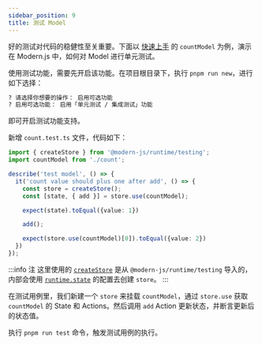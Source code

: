 ```yaml
---
sidebar_position: 9
title: 测试 Model
---
```


好的测试对代码的稳健性至关重要。下面以 [快速上手](/docs/guides/features/runtime/model/quick-start) 的 `countModel` 为例，演示在 Modern.js 中，如何对 Model 进行单元测试。

使用测试功能，需要先开启该功能。在项目根目录下，执行 `pnpm run new`，进行如下选择：

```bash
? 请选择你想要的操作： 启用可选功能
? 启用可选功能： 启用「单元测试 / 集成测试」功能
```

即可开启测试功能支持。

新增 `count.test.ts` 文件，代码如下：

```ts
import { createStore } from '@modern-js/runtime/testing';
import countModel from './count';

describe('test model', () => {
  it('count value should plus one after add', () => {
    const store = createStore();
    const [state, { add }] = store.use(countModel);

    expect(state).toEqual({value: 1})

    add();

    expect(store.use(countModel)[0]).toEqual({value: 2})
  })
});
```
:::info 注
这里使用的 [`createStore`](/docs/apis/app/runtime/model/create-store) 是从 `@modern-js/runtime/testing` 导入的，内部会使用 [`runtime.state`](/docs/apis/app/config/runtime/state) 的配置去创建 `store`。
:::

在测试用例里，我们新建一个 `store` 来挂载 `countModel`，通过 `store.use` 获取 `countModel` 的 State 和 Actions。然后调用 `add` Action 更新状态，并断言更新后的状态值。

执行 `pnpm run test` 命令，触发测试用例的执行。

